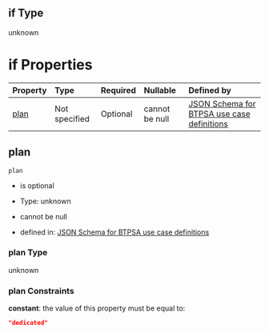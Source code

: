 ## if Type

unknown

# if Properties

| Property      | Type          | Required | Nullable       | Defined by                                                                                                                                                                                                                                  |
| :------------ | :------------ | :------- | :------------- | :------------------------------------------------------------------------------------------------------------------------------------------------------------------------------------------------------------------------------------------ |
| [plan](#plan) | Not specified | Optional | cannot be null | [JSON Schema for BTPSA use case definitions](btpsa-usecase-properties-services-items-allof-1-then-allof-26-then-allof-0-if-properties-plan.md "undefined#/properties/services/items/allOf/1/then/allOf/26/then/allOf/0/if/properties/plan") |

## plan



`plan`

*   is optional

*   Type: unknown

*   cannot be null

*   defined in: [JSON Schema for BTPSA use case definitions](btpsa-usecase-properties-services-items-allof-1-then-allof-26-then-allof-0-if-properties-plan.md "undefined#/properties/services/items/allOf/1/then/allOf/26/then/allOf/0/if/properties/plan")

### plan Type

unknown

### plan Constraints

**constant**: the value of this property must be equal to:

```json
"dedicated"
```
